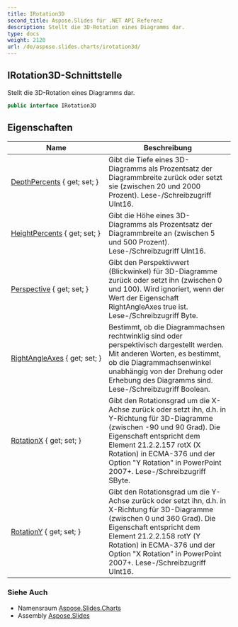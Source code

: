 ```yaml
---
title: IRotation3D
second_title: Aspose.Slides für .NET API Referenz
description: Stellt die 3D-Rotation eines Diagramms dar.
type: docs
weight: 2120
url: /de/aspose.slides.charts/irotation3d/
---
```


## IRotation3D-Schnittstelle

Stellt die 3D-Rotation eines Diagramms dar.

```csharp
public interface IRotation3D
```

## Eigenschaften

| Name | Beschreibung |
| --- | --- |
| [DepthPercents](../../aspose.slides.charts/irotation3d/depthpercents) { get; set; } | Gibt die Tiefe eines 3D-Diagramms als Prozentsatz der Diagrammbreite zurück oder setzt sie (zwischen 20 und 2000 Prozent). Lese-/Schreibzugriff UInt16. |
| [HeightPercents](../../aspose.slides.charts/irotation3d/heightpercents) { get; set; } | Gibt die Höhe eines 3D-Diagramms als Prozentsatz der Diagrammbreite an (zwischen 5 und 500 Prozent). Lese-/Schreibzugriff UInt16. |
| [Perspective](../../aspose.slides.charts/irotation3d/perspective) { get; set; } | Gibt den Perspektivwert (Blickwinkel) für 3D-Diagramme zurück oder setzt ihn (zwischen 0 und 100). Wird ignoriert, wenn der Wert der Eigenschaft RightAngleAxes true ist. Lese-/Schreibzugriff Byte. |
| [RightAngleAxes](../../aspose.slides.charts/irotation3d/rightangleaxes) { get; set; } | Bestimmt, ob die Diagrammachsen rechtwinklig sind oder perspektivisch dargestellt werden. Mit anderen Worten, es bestimmt, ob die Diagrammachsenwinkel unabhängig von der Drehung oder Erhebung des Diagramms sind. Lese-/Schreibzugriff Boolean. |
| [RotationX](../../aspose.slides.charts/irotation3d/rotationx) { get; set; } | Gibt den Rotationsgrad um die X-Achse zurück oder setzt ihn, d.h. in Y-Richtung für 3D-Diagramme (zwischen -90 und 90 Grad). Die Eigenschaft entspricht dem Element 21.2.2.157 rotX (X Rotation) in ECMA-376 und der Option "Y Rotation" in PowerPoint 2007+. Lese-/Schreibzugriff SByte. |
| [RotationY](../../aspose.slides.charts/irotation3d/rotationy) { get; set; } | Gibt den Rotationsgrad um die Y-Achse zurück oder setzt ihn, d.h. in X-Richtung für 3D-Diagramme (zwischen 0 und 360 Grad). Die Eigenschaft entspricht dem Element 21.2.2.158 rotY (Y Rotation) in ECMA-376 und der Option "X Rotation" in PowerPoint 2007+. Lese-/Schreibzugriff UInt16. |

### Siehe Auch

* Namensraum [Aspose.Slides.Charts](../../aspose.slides.charts)
* Assembly [Aspose.Slides](../../)

<!-- DO NOT EDIT: generiert von xmldocmd für Aspose.Slides.dll -->